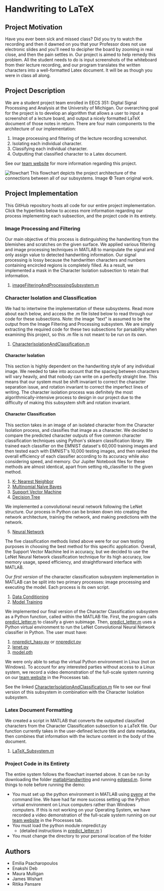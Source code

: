 # Handwriting to LaTeX
## Project Motivation
Have you ever been sick and missed class? Did you try to watch the recording and then it dawned on you that your Professor does not use electronic slides and you'll need to decipher the board by zooming in real close, and then the pain settles in. Our project is aimed to help remedy this problem.  All the student needs to do is input screenshots of the whiteboard from their lecture recording, and our program translates the written characters into a well-formatted Latex document. It will be as though you were in class all along.  

## Project Description

We are a student project team enrolled in EECS 351: Digital Signal Processing and Analysis at the University of Michigan.
Our overarching goal for the project is to develop an algorithm that allows a user to input a screenshot of a lecture board, and output a nicely formatted LaTeX document of those notes in return. There are four main components to the architecture of our implementation:
1. Image processing and filtering of the lecture recording screenshot.
2. Isolating each individual character.
3. Classifying each individual character.
4. Outputting that classified character to a Latex document.

See our [team website](https://sites.google.com/umich.edu/eecs-351-handwriting-to-latex/home?authuser=0) for more information regarding this project.

![flowchart](https://user-images.githubusercontent.com/84528674/165018351-2b05c0e2-7967-49e4-bc2d-b2d0b41fc758.jpg)
This flowchart depicts the project architecture of the connections between all of our subsystems. Image © Team original work.


## Project Implementation

This GitHub repository hosts all code for our entire project implementation. Click the hyperlinks below to access more information regarding our process implementing each subsection, and the project code in its entirety. 

### Image Processing and Filtering
Our main objective of this process is distinguishing the handwriting from the blemishes and scratches on the given surface. We applied various filtering and image processing techniques in MATLAB to manipulate the signal and only assign value to detected handwriting information. Our signal processing is lossy because the handwritten characters and numbers containing encircled regions is completely filled. As a result, we implemented a mask in the Character Isolation subsection to retain that information.

1. [imageFilteringAndProcessingSubsystem.m](https://github.com/EmiliaPsacharopoulos/HandwritingToLatex/blob/main/imageFilteringAndProcessingSubsystem.m)


### Character Isolation and Classification

We had to intertwine the implementation of these subsystems. Read more about each below, and access the .m file listed below to read through our code for these subsections. Note: the image "text" is assumed to be the output from the Image Filtering and Processing subsystem. We are simply extracting the required code for these two subsections for parsability when examining this project, so this .m file is not meant to be run on its own. 

1. [CharacterIsolationAndClassification.m](https://github.com/EmiliaPsacharopoulos/HandwritingToLatex/blob/main/CharacterIsolationAndClassification.m)

#### Character Isolation
This section is highly dependent on the handwriting style of any individual image. We needed to take into account that the spacing between characters will vary heavily, and that nobody can write on a perfectly straight line. This means that our system must be shift invariant to correct the character separation issue, and rotation invariant to correct the imperfect lines of writing. The character isolation process was definitely the most algorithmically-intensive process to design in our project due to the difficulty of making this subsystem shift and rotation invariant. 

#### Character Classification
This section takes in an image of an isolated character from the Character Isolation process, and classifies that image as a character. We decided to compare the predicted character outputs of five common character classification techniques using Python's sklearn classification library. We trained each classifier on the EMNIST dataset's 60,000 training images and then tested each with EMNIST's 10,000 testing images, and then ranked the overall efficiency of each classifier according to its accuracy while also considering speed, and memory. Our Jupiter Notebook files for these methods are almost identical, apart from setting nb_classifier to the given method.
1. [K- Nearest Neighbor](https://github.com/EmiliaPsacharopoulos/HandwritingToLatex/blob/main/KNearestNeighbors.ipynb)
2. [Multinomial Naïve Bayes](https://github.com/EmiliaPsacharopoulos/HandwritingToLatex/blob/main/GaussianNB.ipynb)
3. [Support Vector Machine](https://github.com/EmiliaPsacharopoulos/HandwritingToLatex/blob/main/SVM.ipynb)
4. [Decision Tree](https://github.com/EmiliaPsacharopoulos/HandwritingToLatex/blob/main/DecisionTree.ipynb)

We implemented a convolutional neural network following the LeNet structure. Our process in Python can be broken down into creating the network architecture, training the network, and making predictions with the network.

5. [Neural Network](https://github.com/EmiliaPsacharopoulos/HandwritingToLatex/blob/main/LeNet_CNN)

The five classification methods listed above were for our own testing purposes in choosing the best method for this specific application. Overall, the Support Vector Machine led in accuracy, but we decided to use the LeNet Neural Network classification technique for its high accuracy, low memory usage, speed efficiency, and straightforward interface with MATLAB.

Our *first version* of the character classification subsystem implementation in MATLAB can be split into two primary processes: image processing and executing the model. Each process is its own script.

1. [Data Conditioning](https://github.com/EmiliaPsacharopoulos/HandwritingToLatex/blob/main/data_conditioning.m)
2. [Model Training](https://github.com/EmiliaPsacharopoulos/HandwritingToLatex/blob/main/train_test.m)

We implemented our final version of the Character Classification subsystem as a Python function, called within the MATLAB file. First, the program calls [predict_letter.m](https://github.com/EmiliaPsacharopoulos/HandwritingToLatex/blob/main/matlabHandwriting/predict_letter.m) to classify a given subimage. Then, [predict_letter.m](https://github.com/EmiliaPsacharopoulos/HandwritingToLatex/blob/main/matlabHandwriting/predict_letter.m) uses a Python virtual environment to run the LeNet Convolutional Neural Network classifier in Python. The user must have: 

1. [nnpredict_hasy.py](https://github.com/EmiliaPsacharopoulos/HandwritingToLatex/blob/main/matlabHandwriting/nnpredict_hasy.py) or [nnpredict.py](https://github.com/EmiliaPsacharopoulos/HandwritingToLatex/blob/main/matlabHandwriting/nnpredict.py) 
2. [lenet.py](https://github.com/EmiliaPsacharopoulos/HandwritingToLatex/blob/main/matlabHandwriting/lenet.py)
3. [model.pth](https://github.com/EmiliaPsacharopoulos/HandwritingToLatex/blob/main/matlabHandwriting/model.pth)

We were only able to setup the virtual Python environment in Linux (not on Windows). To account for any interested parties without access to a Linux system, we record a video demonstration of the full-scale system running on our [team website](https://sites.google.com/umich.edu/eecs-351-handwriting-to-latex/home?authuser=0) in the Processes tab.

See the linked [CharacterIsolationAndClassification.m](https://github.com/EmiliaPsacharopoulos/HandwritingToLatex/blob/main/CharacterIsolationAndClassification.m) file to see our final version of this subsystem in combination with the Character Isolation subsystem. 

### Latex Document Formatting
We created a script in MATLAB that converts the outputted classified characters from the Character Classification subsection to a LaTeX file. Our function currently takes in the user-defined lecture title and date metadata, then combines that information with the lecture content in the body of the document. 

1. [LaTeX_Subsystem.m](https://github.com/EmiliaPsacharopoulos/HandwritingToLatex/blob/main/LaTeX_Subsystem.m)


###  Project Code in its Entirety
The entire system follows the flowchart inserted above. It can be run by downloading the folder [matlabHandwriting](https://github.com/EmiliaPsacharopoulos/HandwritingToLatex/tree/main/matlabHandwriting) and running [edgesd.m](https://github.com/EmiliaPsacharopoulos/HandwritingToLatex/blob/main/matlabHandwriting/edgesd.m). Some things to note before running the demo:
* You must set up the python environment in MATLAB using [pyenv](https://www.mathworks.com/help/matlab/ref/pyenv.html) at the command line. We have had far more success setting up the Python virtual environment on Linux computers rather than Windows computers. If this is not working on your Operating System, we have recorded a video demonstration of the full-scale system running on our [team website](https://sites.google.com/umich.edu/eecs-351-handwriting-to-latex/home?authuser=0) in the Processes tab.
* You must load the python module nnpredict.py
    * (detailed instructions in [predict_letter.m](https://github.com/EmiliaPsacharopoulos/HandwritingToLatex/blob/main/matlabHandwriting/predict_letter.m) )
* You must change the directory to your personal location of the folder


## Authors
* Emilia Psacharopoulos
* Enakshi Deb
* Maura Mulligan
* James Wishart
* Ritika Pansare
